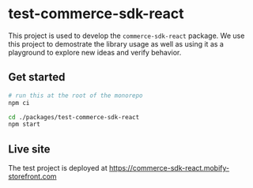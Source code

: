# test-commerce-sdk-react

This project is used to develop the `commerce-sdk-react` package. We use this project to demostrate the library usage as well as using it as a playground to explore new ideas and verify behavior.

## Get started

```bash
# run this at the root of the monorepo
npm ci

cd ./packages/test-commerce-sdk-react
npm start
```

## Live site

The test project is deployed at https://commerce-sdk-react.mobify-storefront.com

